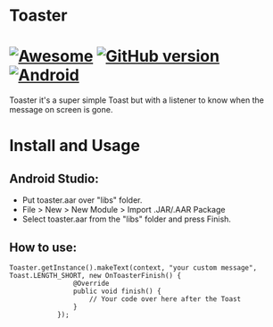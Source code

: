 # Toaster
[![Awesome](https://cdn.rawgit.com/sindresorhus/awesome/d7305f38d29fed78fa85652e3a63e154dd8e8829/media/badge.svg)](https://github.com/mkiisoft/KeySaver) [![GitHub version](https://d25lcipzij17d.cloudfront.net/badge.svg?id=gh&type=6&v=1.0&x2=0)](https://github.com/mkiisoft/Toaster/blob/master/toaster.aar) [![Android](https://img.shields.io/badge/language-Android-blue.svg)](https://github.com/mkiisoft/Toaster)
=================
Toaster it's a super simple Toast but with a listener to know when the message on screen is gone.

# Install and Usage

## Android Studio:

- Put toaster.aar over "libs" folder.
- File > New > New Module > Import .JAR/.AAR Package
- Select toaster.aar from the "libs" folder and press Finish.

## How to use:

``` 
Toaster.getInstance().makeText(context, "your custom message", Toast.LENGTH_SHORT, new OnToasterFinish() {
                @Override
                public void finish() {
                    // Your code over here after the Toast
                }
            });
```
